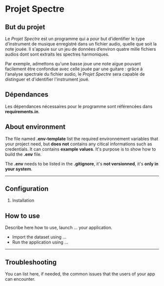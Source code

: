 # Projet Spectre

## But du projet

Le *Projet Spectre* est un programme qui a pour but d’identifier le type d’instrument de musique enregistré dans un fichier audio, quelle que soit la note jouée. Il s'appuie sur un jeu de données d’environ quatre mille fichiers audios dont sont extraits les spectres harmoniques.

Par exemple, admettons qu'une basse joue une note aigue pouvant facilement être confondue avec celle jouée par une guitare : grâce à l'analyse spectrale du fichier audio, le *Projet Spectre* sera capable de distinguer et d'identifier l'instrument joué.

## Dépendances

Les dépendances nécessaires pour le programme sont référencées dans **requirements.in**.

## About environment

The file named **.env-template** list the required environnement variables that your project need, but **does not** contains any citical informations such as credentials. It can contains **example values**. It's purpose is to show how to build the **.env** file.

The **.env** needs to be listed in the **.gitignore**, it's **not versionned**, it's **only in your system**.

---

## Configuration

1. Installation

## How to use

Describe here how to use, launch ... your application.

- Import the dataset using ...
- Run the application using ...

---

## Troubleshooting

You can list here, if needed, the common issues that the users of your app can encounter.
